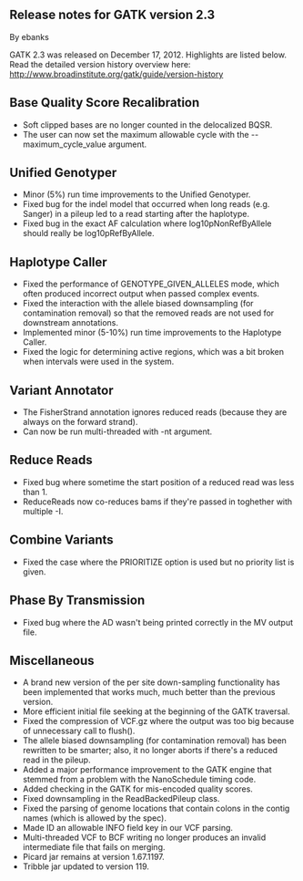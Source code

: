 ## Release notes for GATK version 2.3

By ebanks

<p>GATK 2.3 was released on December 17, 2012. Highlights are listed below. Read the detailed version history overview here: <a href="http://www.broadinstitute.org/gatk/guide/version-history" rel="nofollow">http://www.broadinstitute.org/gatk/guide/version-history</a></p>

<h2>Base Quality Score Recalibration</h2>

<ul><li>Soft clipped bases are no longer counted in the delocalized BQSR.</li>
<li>The user can now set the maximum allowable cycle with the --maximum_cycle_value argument.</li>
</ul><h2>Unified Genotyper</h2>

<ul><li>Minor (5%) run time improvements to the Unified Genotyper.</li>
<li>Fixed bug for the indel model that occurred when long reads (e.g. Sanger) in a pileup led to a read starting after the haplotype.</li>
<li>Fixed bug in the exact AF calculation where log10pNonRefByAllele should really be log10pRefByAllele.</li>
</ul><h2>Haplotype Caller</h2>

<ul><li>Fixed the performance of GENOTYPE_GIVEN_ALLELES mode, which often produced incorrect output when passed complex events.</li>
<li>Fixed the interaction with the allele biased downsampling (for contamination removal) so that the removed reads are not used for downstream annotations.</li>
<li>Implemented minor (5-10%) run time improvements to the Haplotype Caller.</li>
<li>Fixed the logic for determining active regions, which was a bit broken when intervals were used in the system.</li>
</ul><h2>Variant Annotator</h2>

<ul><li>The FisherStrand annotation ignores reduced reads (because they are always on the forward strand).</li>
<li>Can now be run multi-threaded with -nt argument.</li>
</ul><h2>Reduce Reads</h2>

<ul><li>Fixed bug where sometime the start position of a reduced read was less than 1.</li>
<li>ReduceReads now co-reduces bams if they're passed in toghether with multiple -I.</li>
</ul><h2>Combine Variants</h2>

<ul><li>Fixed the case where the PRIORITIZE option is used but no priority list is given.</li>
</ul><h2>Phase By Transmission</h2>

<ul><li>Fixed bug where the AD wasn't being printed correctly in the MV output file.</li>
</ul><h2>Miscellaneous</h2>

<ul><li>A brand new version of the per site down-sampling functionality has been implemented that works much, much better than the previous version.</li>
<li>More efficient initial file seeking at the beginning of the GATK traversal.</li>
<li>Fixed the compression of VCF.gz where the output was too big because of unnecessary call to flush().</li>
<li>The allele biased downsampling (for contamination removal) has been rewritten to be smarter; also, it no longer aborts if there's a reduced read in the pileup.</li>
<li>Added a major performance improvement to the GATK engine that stemmed from a problem with the NanoSchedule timing code.</li>
<li>Added checking in the GATK for mis-encoded quality scores.</li>
<li>Fixed downsampling in the ReadBackedPileup class.</li>
<li>Fixed the parsing of genome locations that contain colons in the contig names (which is allowed by the spec).</li>
<li>Made ID an allowable INFO field key in our VCF parsing.</li>
<li>Multi-threaded VCF to BCF writing no longer produces an invalid intermediate file that fails on merging.</li>
<li>Picard jar remains at version 1.67.1197.</li>
<li>Tribble jar updated to version 119.</li>
</ul>